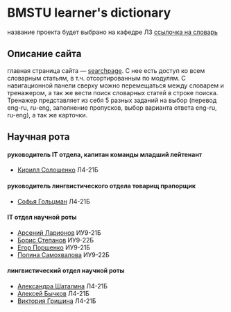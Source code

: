 # BMSTU learner's dictionary
название проекта будет выбрано на кафедре Л3
[ссылочка на словарь](https://bmstu-iu9.github.io/ptp2021-1-dictionary/searchpage)

## Описание сайта
главная страница сайта — [searchpage](https://bmstu-iu9.github.io/ptp2021-1-dictionary/searchpage). С нее есть доступ ко всем словарным статьям, в т.ч. отсортированным по модулям. С навигационной панели сверху можно перемещаться между словарем и тренажером, а так же вести поиск словарных статей в строке поиска. Тренажер представляет из себя 5 разных заданий на выбор (перевод eng-ru, ru-eng, заполнение пропусков, выбор варианта ответа eng-ru, ru-eng), а так же карточки.

## Научная рота
#### руководитель IT отдела, капитан команды младший лейтенант 
* [Кирилл Солошенко](https://github.com/smertlove) Л4-21Б

#### руководитель лингвистического отдела товарищ прапорщик 
* [Софья Гольцман](https://github.com/phottoby) Л4-21Б

#### IT отдел научной роты
* [Арсений Ларионов](https://github.com/euphr0syne) ИУ9-21Б
* [Борис Степанов](https://github.com/Lasadaf) ИУ9-22Б
* [Егор Поршенко](https://github.com/emrzvv) ИУ9-21Б
* [Полина Самохвалова](https://github.com/polinasam12) ИУ9-22Б

#### лингвистический отдел научной роты
* [Александра Шаталина](https://github.com/al-shatalina) Л4-21Б
* [Алексей Бычков](https://github.com/EmeDrag) Л4-21Б
* [Виктория Гришина](https://github.com/GrVika) Л4-21Б
